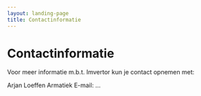 ```yaml
---
layout: landing-page
title: Contactinformatie
---
```

# Contactinformatie

Voor meer informatie m.b.t. Imvertor kun je contact opnemen met: 

Arjan Loeffen
Armatiek
E-mail: ...
